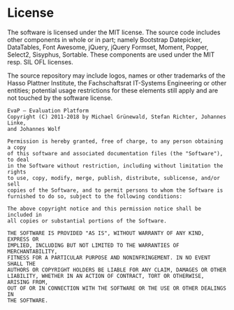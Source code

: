 # License

The software is licensed under the MIT license. The source code includes other
components in whole or in part; namely Bootstrap Datepicker, DataTables, Font
Awesome, jQuery, jQuery Formset, Moment, Popper, Select2, Sisyphus, Sortable.
These components are used under the MIT resp. SIL OFL licenses.

The source repository may include logos, names or other trademarks of the
Hasso Plattner Institute, the Fachschaftsrat IT-Systems Engineering or other
entities; potential usage restrictions for these elements still apply and are
not touched by the software license.

```
EvaP – Evaluation Platform
Copyright (C) 2011-2018 by Michael Grünewald, Stefan Richter, Johannes Linke,
and Johannes Wolf

Permission is hereby granted, free of charge, to any person obtaining a copy
of this software and associated documentation files (the "Software"), to deal
in the Software without restriction, including without limitation the rights
to use, copy, modify, merge, publish, distribute, sublicense, and/or sell
copies of the Software, and to permit persons to whom the Software is
furnished to do so, subject to the following conditions:

The above copyright notice and this permission notice shall be included in
all copies or substantial portions of the Software.

THE SOFTWARE IS PROVIDED "AS IS", WITHOUT WARRANTY OF ANY KIND, EXPRESS OR
IMPLIED, INCLUDING BUT NOT LIMITED TO THE WARRANTIES OF MERCHANTABILITY,
FITNESS FOR A PARTICULAR PURPOSE AND NONINFRINGEMENT. IN NO EVENT SHALL THE
AUTHORS OR COPYRIGHT HOLDERS BE LIABLE FOR ANY CLAIM, DAMAGES OR OTHER
LIABILITY, WHETHER IN AN ACTION OF CONTRACT, TORT OR OTHERWISE, ARISING FROM,
OUT OF OR IN CONNECTION WITH THE SOFTWARE OR THE USE OR OTHER DEALINGS IN
THE SOFTWARE.
```
